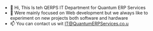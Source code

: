 - 👋 Hi, This Is teh QERPS IT Department for Quantum ERP Services
- 👀 Were mainly focused on Web development but we always like to experiment on new projects both software and hardware
- 📫 You can contact us wit IT@QuantumERPServices.co.u

<!---
UK-QERPSIT/UK-QERPSIT is a ✨ special ✨ repository because its `README.md` (this file) appears on your GitHub profile.
You can click the Preview link to take a look at your changes.
--->
